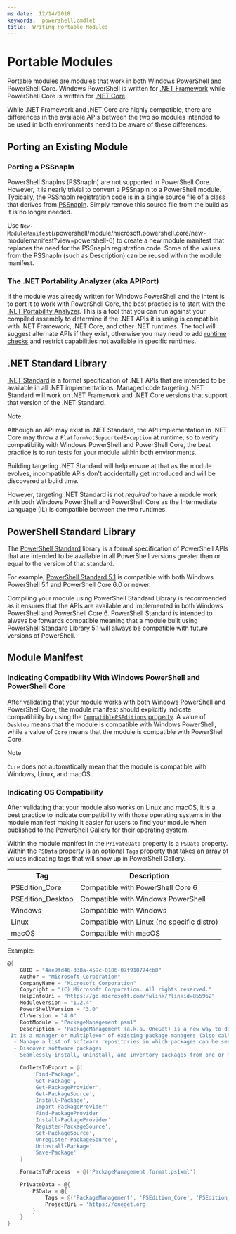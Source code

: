 ```yaml
---
ms.date:  12/14/2018
keywords:  powershell,cmdlet
title:  Writing Portable Modules
---
```


# Portable Modules

Portable modules are modules that work in both Windows PowerShell and PowerShell
Core.
Windows PowerShell is written for [.NET Framework](/dotnet/framework/)
while PowerShell Core is written for [.NET Core](/dotnet/core/).

While .NET Framework and .NET Core are highly compatible, there are differences
in the available APIs between the two so modules intended to be used in both
environments need to be aware of these differences.

## Porting an Existing Module

### Porting a PSSnapIn

PowerShell SnapIns (PSSnapIn) are not supported in PowerShell Core.
However, it is nearly trivial to convert a PSSnapIn to a PowerShell module.
Typically, the PSSnapIn registration code is in a single source file of a
class that derives from [PSSnapIn](/dotnet/api/system.management.automation.pssnapin?view=powershellsdk-1.1.0).
Simply remove this source file from the build as it is no longer needed.

Use `New-ModuleManifest`(/powershell/module/microsoft.powershell.core/new-modulemanifest?view=powershell-6)
to create a new module manifest that replaces the need for the PSSnapIn
registration code.  Some of the values from the PSSnapIn (such as Description)
can be reused within the module manifest.

### The .NET Portability Analyzer (aka APIPort)

If the module was already written for Windows PowerShell and the intent is to
port it to work with PowerShell Core, the best practice is to start with the
[.NET Portability Analyzer](https://github.com/Microsoft/dotnet-apiport).
This is a tool that you can run against your compiled assembly to determine if
the .NET APIs it is using is compatible with .NET Framework, .NET Core, and
other .NET runtimes.
The tool will suggest alternate APIs if they exist, otherwise you may need to
add [runtime checks](/dotnet/api/system.runtime.interopservices.runtimeinformation.frameworkdescription?view=netframework-4.7.2#System_Runtime_InteropServices_RuntimeInformation_FrameworkDescription)
and restrict capabilities not available in specific runtimes.

## .NET Standard Library

[.NET Standard](/dotnet/standard/net-standard)
is a formal specification of .NET APIs that are intended to be available in all
.NET implementations.  Managed code targeting .NET Standard will work on .NET
Framework and .NET Core versions that support that version of the .NET Standard.

> [!NOTE]
> Although an API may exist in .NET Standard, the API implementation in .NET
> Core may throw a `PlatformNotSupportedException` at runtime,
> so to verify compatibility with Windows PowerShell and PowerShell Core,
> the best practice is to run tests for your module within both environments.

Building targeting .NET Standard will help ensure at that as the module evolves,
incompatible APIs don't accidentally get introduced and will be discovered at
build time.

However, targeting .NET Standard is not *required* to have a module work with
both Windows PowerShell and PowerShell Core as the Intermediate Language (IL)
is compatible between the two runtimes.

## PowerShell Standard Library

The [PowerShell Standard](https://github.com/PowerShell/PowerShellStandard)
library is a formal specification of PowerShell APIs that are intended to be
available in all PowerShell versions greater than or equal to the version of
that standard.

For example, [PowerShell Standard 5.1](https://www.nuget.org/packages/PowerShellStandard.Library/5.1.0)
is compatible with both Windows PowerShell 5.1 and PowerShell Core 6.0 or newer.

Compiling your module using PowerShell Standard Library is recommended as it
ensures that the APIs are available and implemented in both Windows PowerShell
and PowerShell Core 6.
PowerShell Standard is intended to always be forwards
compatible meaning that a module built using PowerShell Standard Library 5.1
will always be compatible with future versions of PowerShell.

## Module Manifest

### Indicating Compatibility With Windows PowerShell and PowerShell Core

After validating that your module works with both Windows PowerShell and
PowerShell Core, the module manifest should explicitly indicate compatibility
by using the [`CompatiblePSEditions` property](https://docs.microsoft.com/en-us/powershell/gallery/concepts/module-psedition-support).
A value of `Desktop` means that the module is compatible with Windows
PowerShell, while a value of `Core` means that the module is compatible
with PowerShell Core.

> [!NOTE]
> `Core` does not automatically mean that the module is compatible with
> Windows, Linux, and macOS.

### Indicating OS Compatibility

After validating that your module also works on Linux and macOS, it is a best
practice to indicate compatibility with those operating systems in the module
manifest making it easier for users to find your module when published to the
[PowerShell Gallery](https://www.powershellgallery.com) for their operating
system.

Within the module manifest in the `PrivateData` property is a `PSData` property.
Within the `PSData` property is an optional `Tags` property that takes an array
of values indicating tags that will show up in PowerShell Gallery.

| Tag               | Description                                |
|-------------------|--------------------------------------------|
| PSEdition_Core    | Compatible with PowerShell Core 6          |
| PSEdition_Desktop | Compatible with Windows PowerShell         |
| Windows           | Compatible with Windows                    |
| Linux             | Compatible with Linux (no specific distro) |
| macOS             | Compatible with macOS                      |

Example:

```powershell
@{
    GUID = "4ae9fd46-338a-459c-8186-07f910774cb8"
    Author = "Microsoft Corporation"
    CompanyName = "Microsoft Corporation"
    Copyright = "(C) Microsoft Corporation. All rights reserved."
    HelpInfoUri = "https://go.microsoft.com/fwlink/?linkid=855962"
    ModuleVersion = "1.2.4"
    PowerShellVersion = "3.0"
    ClrVersion = "4.0"
    RootModule = "PackageManagement.psm1"
    Description = 'PackageManagement (a.k.a. OneGet) is a new way to discover and install software packages from around the web.
 It is a manager or multiplexor of existing package managers (also called package providers) that unifies Windows package management with a single Windows PowerShell interface. With PackageManagement, you can do the following.
  - Manage a list of software repositories in which packages can be searched, acquired and installed
  - Discover software packages
  - Seamlessly install, uninstall, and inventory packages from one or more software repositories'

    CmdletsToExport = @(
        'Find-Package',
        'Get-Package',
        'Get-PackageProvider',
        'Get-PackageSource',
        'Install-Package',
        'Import-PackageProvider'
        'Find-PackageProvider'
        'Install-PackageProvider'
        'Register-PackageSource',
        'Set-PackageSource',
        'Unregister-PackageSource',
        'Uninstall-Package'
        'Save-Package'
    )

    FormatsToProcess  = @('PackageManagement.format.ps1xml')

    PrivateData = @{
        PSData = @{
            Tags = @('PackageManagement', 'PSEdition_Core', 'PSEdition_Desktop', 'Windows', 'Linux', 'macOS')
            ProjectUri = 'https://oneget.org'
        }
    }
}
```
